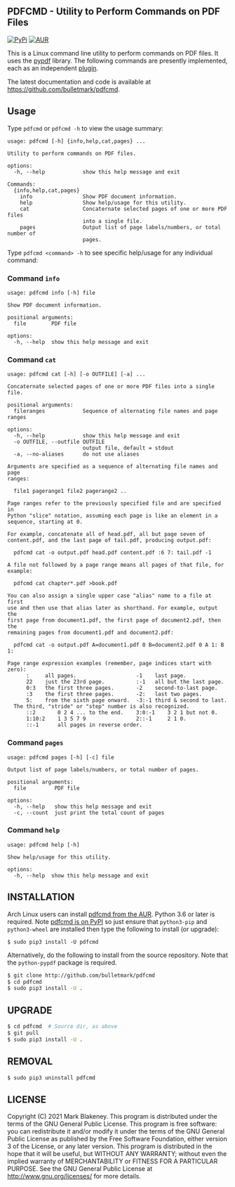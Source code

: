 ## PDFCMD - Utility to Perform Commands on PDF Files
[![PyPi](https://img.shields.io/pypi/v/pdfcmd)](https://pypi.org/project/pdfcmd/)
[![AUR](https://img.shields.io/aur/version/pdfcmd)](https://aur.archlinux.org/packages/pdfcmd/)

This is a Linux command line utility to perform commands on PDF files.
It uses the [pypdf](https://github.com/py-pdf/pypdf) library. The
following commands are presently implemented, each as an independent
[plugin](pdfcmd/commands).

The latest documentation and code is available at
https://github.com/bulletmark/pdfcmd.

## Usage

Type `pdfcmd` or `pdfcmd -h` to view the usage summary:

```
usage: pdfcmd [-h] {info,help,cat,pages} ...

Utility to perform commands on PDF files.

options:
  -h, --help            show this help message and exit

Commands:
  {info,help,cat,pages}
    info                Show PDF document information.
    help                Show help/usage for this utility.
    cat                 Concaternate selected pages of one or more PDF files
                        into a single file.
    pages               Output list of page labels/numbers, or total number of
                        pages.
```

Type `pdfcmd <command> -h` to see specific help/usage for any
individual command:

### Command `info`

```
usage: pdfcmd info [-h] file

Show PDF document information.

positional arguments:
  file        PDF file

options:
  -h, --help  show this help message and exit
```

### Command `cat`

```
usage: pdfcmd cat [-h] [-o OUTFILE] [-a] ...

Concaternate selected pages of one or more PDF files into a single file.

positional arguments:
  fileranges            Sequence of alternating file names and page ranges

options:
  -h, --help            show this help message and exit
  -o OUTFILE, --outfile OUTFILE
                        output file, default = stdout
  -a, --no-aliases      do not use aliases

Arguments are specified as a sequence of alternating file names and page
ranges:

  file1 pagerange1 file2 pagerange2 ..

Page ranges refer to the previously specified file and are specified in
Python "slice" notation, assuming each page is like an element in a
sequence, starting at 0.

For example, concatenate all of head.pdf, all but page seven of
content.pdf, and the last page of tail.pdf, producing output.pdf:

  pdfcmd cat -o output.pdf head.pdf content.pdf :6 7: tail.pdf -1

A file not followed by a page range means all pages of that file, for
example:

  pdfcmd cat chapter*.pdf >book.pdf

You can also assign a single upper case "alias" name to a file at first
use and then use that alias later as shorthand. For example, output the
first page from document1.pdf, the first page of document2.pdf, then the
remaining pages from document1.pdf and document2.pdf:

  pdfcmd cat -o output.pdf A=document1.pdf 0 B=document2.pdf 0 A 1: B 1:

Page range expression examples (remember, page indices start with zero):
      :     all pages.                   -1    last page.
      22    just the 23rd page.          :-1   all but the last page.
      0:3   the first three pages.       -2    second-to-last page.
      :3    the first three pages.       -2:   last two pages.
      5:    from the sixth page onward.  -3:-1 third & second to last.
  The third, "stride" or "step" number is also recognized.
      ::2       0 2 4 ... to the end.    3:0:-1    3 2 1 but not 0.
      1:10:2    1 3 5 7 9                2::-1     2 1 0.
      ::-1      all pages in reverse order.
```

### Command `pages`

```
usage: pdfcmd pages [-h] [-c] file

Output list of page labels/numbers, or total number of pages.

positional arguments:
  file         PDF file

options:
  -h, --help   show this help message and exit
  -c, --count  just print the total count of pages
```

### Command `help`

```
usage: pdfcmd help [-h]

Show help/usage for this utility.

options:
  -h, --help  show this help message and exit
```

## INSTALLATION

Arch Linux users can install [pdfcmd from the
AUR](https://aur.archlinux.org/packages/pdfcmd).
Python 3.6 or later is required. Note [pdfcmd is on
PyPI](https://pypi.org/project/pdfcmd/) so just ensure that
`python3-pip` and `python3-wheel` are installed then type the following
to install (or upgrade):

```
$ sudo pip3 install -U pdfcmd
```

Alternatively, do the following to install from the source repository.
Note that the `python-pypdf` package is required.

```sh
$ git clone http://github.com/bulletmark/pdfcmd
$ cd pdfcmd
$ sudo pip3 install -U .
```

## UPGRADE

```sh
$ cd pdfcmd  # Source dir, as above
$ git pull
$ sudo pip3 install -U .
```

## REMOVAL

```sh
$ sudo pip3 uninstall pdfcmd
```

## LICENSE

Copyright (C) 2021 Mark Blakeney. This program is distributed under the
terms of the GNU General Public License.
This program is free software: you can redistribute it and/or modify it
under the terms of the GNU General Public License as published by the
Free Software Foundation, either version 3 of the License, or any later
version.
This program is distributed in the hope that it will be useful, but
WITHOUT ANY WARRANTY; without even the implied warranty of
MERCHANTABILITY or FITNESS FOR A PARTICULAR PURPOSE. See the GNU General
Public License at <http://www.gnu.org/licenses/> for more details.

<!-- vim: se ai syn=markdown: -->
